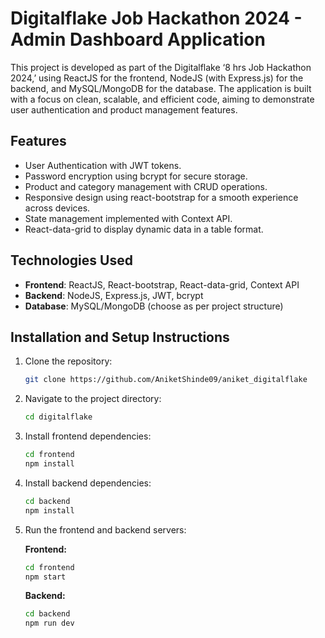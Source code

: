 # Digitalflake Job Hackathon 2024 - Admin Dashboard Application

This project is developed as part of the Digitalflake ‘8 hrs Job Hackathon 2024,’ using ReactJS for the frontend, NodeJS (with Express.js) for the backend, and MySQL/MongoDB for the database. The application is built with a focus on clean, scalable, and efficient code, aiming to demonstrate user authentication and product management features.

## Features
- User Authentication with JWT tokens.
- Password encryption using bcrypt for secure storage.
- Product and category management with CRUD operations.
- Responsive design using react-bootstrap for a smooth experience across devices.
- State management implemented with Context API.
- React-data-grid to display dynamic data in a table format.

## Technologies Used
- **Frontend**: ReactJS, React-bootstrap, React-data-grid, Context API
- **Backend**: NodeJS, Express.js, JWT, bcrypt
- **Database**: MySQL/MongoDB (choose as per project structure)

## Installation and Setup Instructions
1. Clone the repository:
   ```bash
   git clone https://github.com/AniketShinde09/aniket_digitalflake
   ```

2. Navigate to the project directory:
   ```bash
   cd digitalflake
   ```

3. Install frontend dependencies:
   ```bash
   cd frontend
   npm install
   ```

4. Install backend dependencies:
   ```bash
   cd backend
   npm install
   ```

5. Run the frontend and backend servers:

   **Frontend:**
   ```bash
   cd frontend
   npm start
   ```

   **Backend:**
   ```bash
   cd backend
   npm run dev
   ```
